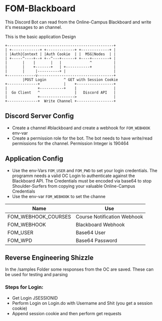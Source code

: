 # FOM-Blackboard 
This Discord Bot can read from the Online-Campus Blackboard and write it's messages to an channel.


This is the basic application Design
```
+-------------------------------------------------+
| +-------------+ +-------------+ +-------------+ |
| |Auth|Context | |Auth Cookie  | |  MSG|Nodes  | |
| +-----^----+--+ +--^---+------+ +----+--------+ |
|       |    |       |   |             ^          |
|       |    +-------+   | +-----------+          |
|       |     |----------+ |                      |
+-------------v-----------------------------------+
        |POST Login        ^ GET with Session Cookie
+--------------+           |    +-----------------+
|              +-----------+    |                 |
|  Go Client   ^                |   Discord API   |
|              +---------------->                 |
+--------------+  Write Channel +-----------------+
```

## Discord Server Config
- Create a channel #blackboard and create a webhook for `FOM_WEBHOOK` env-var
- Create a permission role for the bot. The bot needs to have write/read permissions for the channel. Permission Integer is 190464

## Application Config 
- Use the env-Vars `FOM_USER` and `FOM_PWD` to set your login credentials. The programm needs a valid OC Login to authenticate against the Blackboard API. The Credentials must be encoded via base64 to stop Shoulder-Surfers from copying your valuable Online-Campus Credentials
- Use the env-var `FOM_WEBHOOK` to set the channe

Name | Use 
--- | --- 
FOM_WEBHOOK_COURSES | Course Notification Webhook
FOM_WEBHOOK | Blackboard Webhook
FOM_USER | Base64 User
FOM_WPD | Base64 Password


## Reverse Engineering Shizzle
In the /samples Folder some responses from the OC are saved. These can be used for testing and parsing

### Steps for Login:
- Get Login JSESSIONID
- Perform Login on Login.do with Username and Shit (you get a session cookie)
- Append session cookie and then perform get requests


